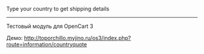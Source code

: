 
Type your country to get shipping details

------


Тестовый модуль для OpenCart 3

Демо: http://toporchillo.myjino.ru/os3/index.php?route=information/countryquote
